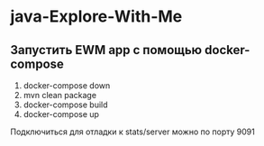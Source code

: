 # java-Explore-With-Me

## Запустить EWM app с помощью docker-compose

1. docker-compose down
2. mvn clean package
3. docker-compose build
4. docker-compose up

Подключиться для отладки к stats/server можно по порту 9091